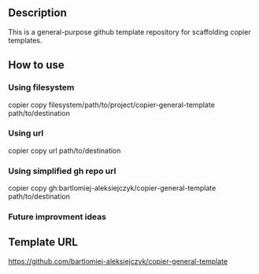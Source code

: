 ## Description

This is a general-purpose github template repository for scaffolding copier templates.


## How to use

### Using filesystem

copier copy filesystem/path/to/project/copier-general-template path/to/destination

### Using url

copier copy url path/to/destination

### Using simplified gh repo url

copier copy gh:bartlomiej-aleksiejczyk/copier-general-template path/to/destination

### Future improvment ideas


## Template URL
https://github.com/bartlomiej-aleksiejczyk/copier-general-template